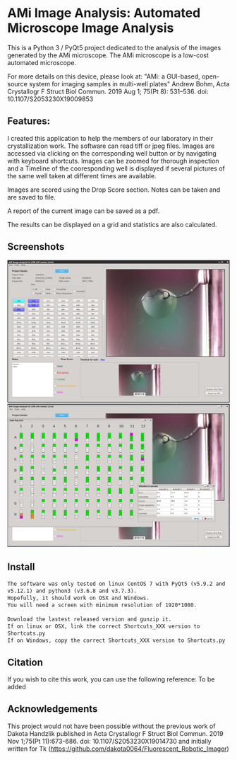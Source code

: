 # AMi Image Analysis: Automated Microscope Image Analysis

This is a Python 3 / PyQt5 project dedicated to the analysis of the images generated by the AMi microscope.
The AMi microscope is a low-cost automated microscope.

For more details on this device, please look at:
"AMi: a GUI-based, open-source system for imaging samples in multi-well plates"
Andrew Bohm, Acta Crystallogr F Struct Biol Commun. 2019 Aug 1; 75(Pt 8): 531–536.
doi: 10.1107/S2053230X19009853


## Features:

I created this application to help the members of our laboratory in their crystallization work.
The software can read tiff or jpeg files.
Images are accessed via clicking on the corresponding well button or by navigating with keyboard shortcuts.
Images can be zoomed for thorough inspection and a Timeline of the cooresponding well is displayed if several pictures of the same well taken at different times are available.

Images are scored using the Drop Score section.
Notes can be taken and are saved to file.

A report of the current image can be saved as a pdf.

The results can be displayed on a grid and statistics are also calculated.

## Screenshots

![Screenshot 1](./screenshot1.png)
![Screenshot 2](./screenshot2.png)

## Install

    The software was only tested on linux CentOS 7 with PyQt5 (v5.9.2 and v5.12.1) and python3 (v3.6.8 and v3.7.3).
    Hopefully, it should work on OSX and Windows.
    You will need a screen with minimum resolution of 1920*1080.

    Download the lastest released version and gunzip it.
    If on linux or OSX, link the correct Shortcuts_XXX version to Shortcuts.py
    If on Windows, copy the correct Shortcuts_XXX version to Shortcuts.py


## Citation

If you wish to cite this work, you can use the following reference:
To be added


## Acknowledgements

This project would not have been possible without the previous work of Dakota Handzlik published in
Acta Crystallogr F Struct Biol Commun. 2019 Nov 1;75(Pt 11):673-686. doi: 10.1107/S2053230X19014730
and initially written for Tk (https://github.com/dakota0064/Fluorescent_Robotic_Imager)


